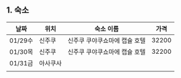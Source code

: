 ## 1. 숙소

| 날짜     | 위치   | 숙소 이름            | 가격    |
| ------ | ---- | ---------------- | ----- |
| 01/29수 | 신주쿠  | 신주쿠 쿠야쿠쇼마에 캡슐 호텔 | 32200 |
| 01/30목 | 신주쿠  | 신주쿠 쿠야쿠쇼마에 캡슐 호텔 | 32200 |
| 01/31금 | 아사쿠사 |                  |       |
|        |      |                  |       |

